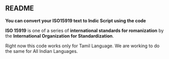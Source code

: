 ## README

**You can convert your ISO15919 text to Indic Script using the code**

**ISO 15919** is  one of a series of **international standards for romanization** by the **International Organization for Standardization**.

Right now this code works only for Tamil Language. We are working to do the same for All Indian Languages.